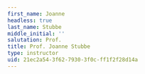 ```yaml
---
first_name: Joanne
headless: true
last_name: Stubbe
middle_initial: ''
salutation: Prof.
title: Prof. Joanne Stubbe
type: instructor
uid: 21ec2a54-3f62-7930-3f0c-ff1f2f28d14a
---
```

